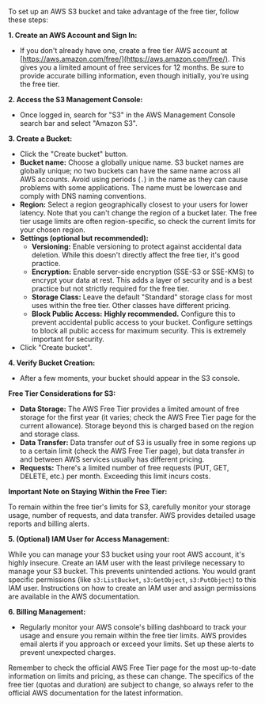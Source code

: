 To set up an AWS S3 bucket and take advantage of the free tier, follow these steps:

**1. Create an AWS Account and Sign In:**

* If you don't already have one, create a free tier AWS account at [https://aws.amazon.com/free/](https://aws.amazon.com/free/).  This gives you a limited amount of free services for 12 months.  Be sure to provide accurate billing information, even though initially, you're using the free tier.

**2. Access the S3 Management Console:**

* Once logged in, search for "S3" in the AWS Management Console search bar and select "Amazon S3".

**3. Create a Bucket:**

* Click the "Create bucket" button.
* **Bucket name:**  Choose a globally unique name.  S3 bucket names are globally unique; no two buckets can have the same name across all AWS accounts.  Avoid using periods (`.`) in the name as they can cause problems with some applications.  The name must be lowercase and comply with DNS naming conventions.
* **Region:** Select a region geographically closest to your users for lower latency. Note that you can't change the region of a bucket later.  The free tier usage limits are often region-specific, so check the current limits for your chosen region.
* **Settings (optional but recommended):**
    * **Versioning:**  Enable versioning to protect against accidental data deletion.  While this doesn't directly affect the free tier, it's good practice.
    * **Encryption:**  Enable server-side encryption (SSE-S3 or SSE-KMS) to encrypt your data at rest.  This adds a layer of security and is a best practice but not strictly required for the free tier.
    * **Storage Class:**  Leave the default "Standard" storage class for most uses within the free tier.  Other classes have different pricing.
    * **Block Public Access:**  **Highly recommended.**  Configure this to prevent accidental public access to your bucket.  Configure settings to block all public access for maximum security. This is extremely important for security.
* Click "Create bucket".


**4. Verify Bucket Creation:**

* After a few moments, your bucket should appear in the S3 console.

**Free Tier Considerations for S3:**

* **Data Storage:** The AWS Free Tier provides a limited amount of free storage for the first year (it varies; check the AWS Free Tier page for the current allowance).  Storage beyond this is charged based on the region and storage class.
* **Data Transfer:** Data transfer *out* of S3 is usually free in some regions up to a certain limit (check the AWS Free Tier page), but data transfer *in* and between AWS services usually has different pricing.
* **Requests:**  There's a limited number of free requests (PUT, GET, DELETE, etc.) per month.  Exceeding this limit incurs costs.

**Important Note on Staying Within the Free Tier:**

To remain within the free tier's limits for S3, carefully monitor your storage usage, number of requests, and data transfer.  AWS provides detailed usage reports and billing alerts.


**5. (Optional) IAM User for Access Management:**

While you can manage your S3 bucket using your root AWS account, it's highly insecure.  Create an IAM user with the least privilege necessary to manage your S3 bucket.  This prevents unintended actions.  You would grant specific permissions (like `s3:ListBucket`, `s3:GetObject`, `s3:PutObject`) to this IAM user. Instructions on how to create an IAM user and assign permissions are available in the AWS documentation.


**6. Billing Management:**

* Regularly monitor your AWS console's billing dashboard to track your usage and ensure you remain within the free tier limits.  AWS provides email alerts if you approach or exceed your limits.  Set up these alerts to prevent unexpected charges.


Remember to check the official AWS Free Tier page for the most up-to-date information on limits and pricing, as these can change.  The specifics of the free tier (quotas and duration) are subject to change, so always refer to the official AWS documentation for the latest information.
